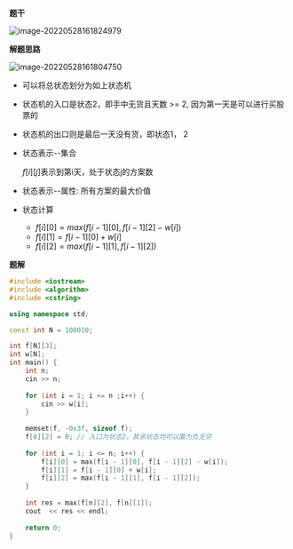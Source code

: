 **题干**

![image-20220528161824979](http://www.cdn.liver0377.xyz/typora/202205281618037.png)



**解题思路**

![image-20220528161804750](http://www.cdn.liver0377.xyz/typora/202205281618824.png)

- 可以将总状态划分为如上状态机
- 状态机的入口是状态2，即手中无货且天数 >= 2, 因为第一天是可以进行买股票的
- 状态机的出口则是最后一天没有货，即状态1， 2

- 状态表示--集合

  $f[i][j]$表示到第i天，处于状态j的方案数

- 状态表示--属性: 所有方案的最大价值

- 状态计算

  - $f[i][0] = max(f[i - 1][0], f[i - 1][2] - w[i])$
  - $f[i][1] = f[i - 1][0] + w[i]$
  - $f[i][2] = max(f[i - 1][1], f[i - 1][2])$

**题解**

```cpp
#include <iostream>
#include <algorithm>
#include <cstring>

using namespace std;

const int N = 100010;

int f[N][3];
int w[N];
int main() {
    int n;
    cin >> n;
    
    for (int i = 1; i <= n ;i++) {
        cin >> w[i];
    }
    
    memset(f, -0x3f, sizeof f);
    f[0][2] = 0; // 入口为状态2，其余状态均可以置为负无穷
    
    for (int i = 1; i <= n; i++) {
        f[i][0] = max(f[i - 1][0], f[i - 1][2] - w[i]);
        f[i][1] = f[i - 1][0] + w[i];
        f[i][2] = max(f[i - 1][1], f[i - 1][2]);
    }
    
    int res = max(f[n][2], f[n][1]);
    cout  << res << endl;
    
    return 0;
}
```

